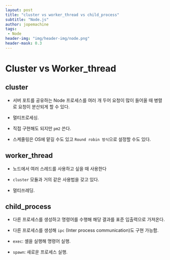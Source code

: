 ```yaml
---
layout: post
title: "cluster vs worker_thread vs child_process"
subtitle: "Node.js"
author: jopemachine
tags: 
 - Node
header-img: "img/header-img/node.png"
header-mask: 0.3
---
```


# Cluster vs Worker_thread

## cluster

- 서버 포트를 공유하는 Node 프로세스를 여러 개 두어 요청이 많이 들어올 때 병렬로 요청이 분산되게 할 수 있다.

- 멀티프로세싱.

- 직접 구현해도 되지만 `pm2` 쓴다.

- 스케줄링은 OS에 맡길 수도 있고 `Round robin 방식`으로 설정할 수도 있다.

## worker_thread

- 노드에서 여러 스레드를 사용하고 싶을 때 사용한다

- `cluster` 모듈과 거의 같은 사용법을 갖고 있다.

- 멀티쓰레딩.

## child_process

- 다른 프로세스를 생성하고 명령어를 수행해 해당 결과를 표준 입출력으로 가져온다.

- 다른 프로세스를 생성해 `ipc` (Inter process communication)도 구현 가능함.

- `exec`: 셸을 실행해 명령어 실행.

- `spawn`: 새로운 프로세스 실행.